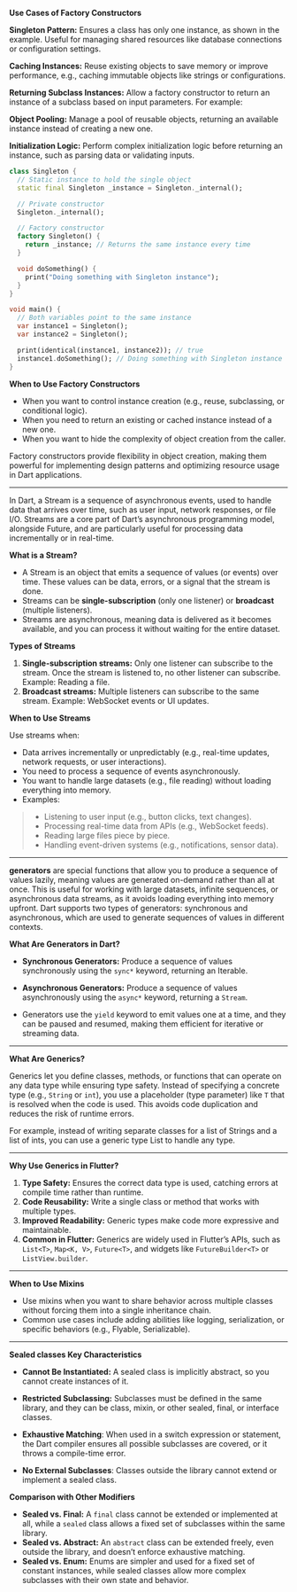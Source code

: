 **Use Cases of Factory Constructors**

**Singleton Pattern:** Ensures a class has only one instance, as shown in the example. Useful for managing shared resources like database connections or configuration settings.

**Caching Instances:** Reuse existing objects to save memory or improve performance, e.g., caching immutable objects like strings or configurations.

**Returning Subclass Instances:** Allow a factory constructor to return an instance of a subclass based on input parameters. For example:

**Object Pooling:** Manage a pool of reusable objects, returning an available instance instead of creating a new one.

**Initialization Logic:** Perform complex initialization logic before returning an instance, such as parsing data or validating inputs.


```dart
class Singleton {
  // Static instance to hold the single object
  static final Singleton _instance = Singleton._internal();

  // Private constructor
  Singleton._internal();

  // Factory constructor
  factory Singleton() {
    return _instance; // Returns the same instance every time
  }

  void doSomething() {
    print("Doing something with Singleton instance");
  }
}

void main() {
  // Both variables point to the same instance
  var instance1 = Singleton();
  var instance2 = Singleton();

  print(identical(instance1, instance2)); // true
  instance1.doSomething(); // Doing something with Singleton instance
}
```
**When to Use Factory Constructors**

- When you want to control instance creation (e.g., reuse, subclassing, or conditional logic).
- When you need to return an existing or cached instance instead of a new one. 
- When you want to hide the complexity of object creation from the caller.

Factory constructors provide flexibility in object creation, making them powerful for implementing design patterns and optimizing resource usage in Dart applications.
 
---

In Dart, a Stream is a sequence of asynchronous events, used to handle data that arrives over time, such as user input, network responses, or file I/O. Streams are a core part of Dart’s asynchronous programming model, alongside Future, and are particularly useful for processing data incrementally or in real-time.

**What is a Stream?**

* A Stream is an object that emits a sequence of values (or events) over time. These values can be data, errors, or a signal that the stream is done.
* Streams can be **single-subscription** (only one listener) or **broadcast** (multiple listeners).
* Streams are asynchronous, meaning data is delivered as it becomes available, and you can process it without waiting for the entire dataset.

**Types of Streams**

1. **Single-subscription streams:** Only one listener can subscribe to the stream. Once the stream is listened to, no other listener can subscribe. Example: Reading a file.
2. **Broadcast streams:** Multiple listeners can subscribe to the same stream. Example: WebSocket events or UI updates.

**When to Use Streams**

Use streams when:
* Data arrives incrementally or unpredictably (e.g., real-time updates, network requests, or user interactions).
* You need to process a sequence of events asynchronously.
* You want to handle large datasets (e.g., file reading) without loading everything into memory.
* Examples:

> * Listening to user input (e.g., button clicks, text changes).
> * Processing real-time data from APIs (e.g., WebSocket feeds).
> * Reading large files piece by piece.
> * Handling event-driven systems (e.g., notifications, sensor data).

---

**generators** are special functions that allow you to produce a sequence of values lazily, meaning values are generated on-demand rather than all at once. This is useful for working with large datasets, infinite sequences, or asynchronous data streams, as it avoids loading everything into memory upfront. Dart supports two types of generators: synchronous and asynchronous, which are used to generate sequences of values in different contexts.

**What Are Generators in Dart?**

- **Synchronous Generators:** Produce a sequence of values synchronously using the `sync*` keyword, returning an Iterable.

- **Asynchronous Generators:** Produce a sequence of values asynchronously using the `async*` keyword, returning a `Stream`.

- Generators use the `yield` keyword to emit values one at a time, and they can be paused and resumed, making them efficient for iterative or streaming data.

---

**What Are Generics?**

Generics let you define classes, methods, or functions that can operate on any data type while ensuring type safety. Instead of specifying a concrete type (e.g., `String` or `int`), you use a placeholder (type parameter) like `T` that is resolved when the code is used. This avoids code duplication and reduces the risk of runtime errors.

For example, instead of writing separate classes for a list of Strings and a list of ints, you can use a generic type List<T> to handle any type.

---

**Why Use Generics in Flutter?**

1. **Type Safety:** Ensures the correct data type is used, catching errors at compile time rather than runtime. 
2. **Code Reusability:** Write a single class or method that works with multiple types. 
3. **Improved Readability:** Generic types make code more expressive and maintainable. 
4. **Common in Flutter:** Generics are widely used in Flutter’s APIs, such as `List<T>`, `Map<K, V>`, `Future<T>`, and widgets like `FutureBuilder<T>` or `ListView.builder`.

---

**When to Use Mixins**
- Use mixins when you want to share behavior across multiple classes without forcing them into a single inheritance chain.
- Common use cases include adding abilities like logging, serialization, or specific behaviors (e.g., Flyable, Serializable).

---

**Sealed classes Key Characteristics**
- **Cannot Be Instantiated:** A sealed class is implicitly abstract, so you cannot create instances of it.

- **Restricted Subclassing:** Subclasses must be defined in the same library, and they can be class, mixin, or other sealed, final, or interface classes.
- **Exhaustive Matching**: When used in a switch expression or statement, the Dart compiler ensures all possible subclasses are covered, or it throws a compile-time error.
- **No External Subclasses**: Classes outside the library cannot extend or implement a sealed class.


**Comparison with Other Modifiers**
- **Sealed vs. Final:** A `final` class cannot be extended or implemented at all, while a `sealed` class allows a fixed set of subclasses within the same library.
- **Sealed vs. Abstract:** An `abstract` class can be extended freely, even outside the library, and doesn’t enforce exhaustive matching.
- **Sealed vs. Enum:** Enums are simpler and used for a fixed set of constant instances, while sealed classes allow more complex subclasses with their own state and behavior.



